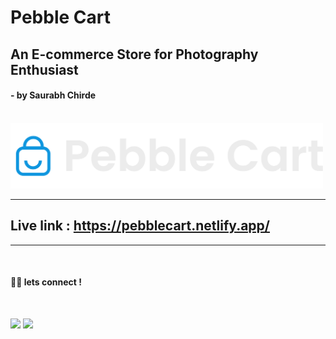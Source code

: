 # Pebble Cart

## An E-commerce Store for Photography Enthusiast
#### - by Saurabh Chirde
 
 <br>
<div>

<img src="/src/assets/logo/logo-light.svg" width="500px" height="auto" alt="logo" />

<br>

</div>

---
## Live link : https://pebblecart.netlify.app/

---
<br>

#### 👨‍💻 lets connect !

<br>

<a href="https://twitter.com/saurabhchirde"><img src="https://img.shields.io/badge/Twitter-1DA1F2?style=for-the-badge&logo=twitter&logoColor=white" width="93px"/></a>
<a href="https://www.linkedin.com/in/saurabhchirde/"><img src="https://img.shields.io/badge/LinkedIn-0077B5?style=for-the-badge&logo=linkedin&logoColor=white" width="100px"/></a>
